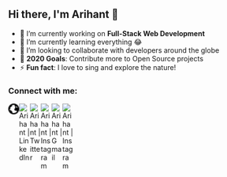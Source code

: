 ## Hi there, I'm Arihant 👋

- 🔭 I’m currently working on **Full-Stack Web Development**
- 🌱 I’m currently learning everything 😂
- 👯 I’m looking to collaborate with developers around the globe
- 🥅 **2020 Goals**: Contribute more to Open Source projects
- ⚡ **Fun fact**: I love to sing and explore the nature!

### Connect with me:

[<img align="left" alt="Arihant" width="22px" src="https://raw.githubusercontent.com/iconic/open-iconic/master/svg/globe.svg" />](#)
[<img align="left" alt="Arihant | LinkedIn" width="22px" src="https://cdn.jsdelivr.net/npm/simple-icons@v3/icons/linkedin.svg" />](https://www.linkedin.com/in/arihantkharai/)
[<img align="left" alt="Arihant | Twitter" width="22px" src="https://cdn.jsdelivr.net/npm/simple-icons@v3/icons/twitter.svg" />](https://twitter.com/KharaiArihant)
[<img align="left" alt="Arihant | Instagram" width="22px" src="https://cdn.jsdelivr.net/npm/simple-icons@v3/icons/instagram.svg" />](https://www.instagram.com/arihant_47/)
[<img align="left" alt="Arihant | Gmail" width="22px" src="https://cdn.jsdelivr.net/npm/simple-icons@v3/icons/gmail.svg" />](mailto:contactArihant47@gmail.com)
[<img align="left" alt="Arihant | Instagram" width="22px" src="https://cdn.jsdelivr.net/npm/simple-icons@v3/icons/medium.svg" />](https://medium.com/@kharaiarihant47)
